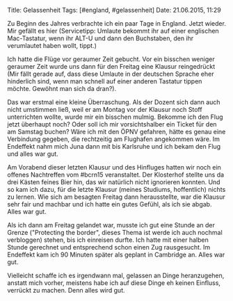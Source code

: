 Title: Gelassenheit
Tags: [#england, #gelassenheit]
Date: 21.06.2015, 11:29

Zu Beginn des Jahres verbrachte ich ein paar Tage in England. Jetzt wieder. Mir gefällt es hier (Servicetipp: Umlaute bekommt ihr auf einer englischen Mac-Tastatur, wenn ihr ALT-U und dann den Buchstaben, den ihr verumlautet haben wollt, tippt.)

Ich hatte die Flüge vor geraumer Zeit gebucht. Vor ein bisschen weniger geraumer Zeit wurde uns dann für den Freitag eine Klausur reingedrückt (Mir fällt gerade auf, dass diese Umlaute in der deutschen Sprache eher hinderlich sind, wenn man schnell auf einer anderen Tastatur tippen möchte. Gewöhnt man sich da dran?).

Das war erstmal eine kleine Überraschung. Als der Dozent sich dann auch nicht umstimmen ließ, weil er am Montag vor der Klausur noch Stoff unterrichten wollte, wurde mir ein bisschen mulmig. Bekomme ich den Flug jetzt überhaupt noch? Oder soll ich mir vorsichtshalber ein Ticket für den am Samstag buchen? Wäre ich mit den ÖPNV gefahren, hätte es genau eine Verbindung gegeben, die rechtzeitig am Flughafen angekommen wäre. Im Endeffekt nahm mich Juna dann mit bis Karlsruhe und ich bekam den Flug und alles war gut.

Am Vorabend dieser letzten Klausur und des Hinfluges hatten wir noch ein offenes Nachtreffen vom #bcrn15 veranstaltet. Der Klosterhof stellte uns da drei Kästen feines Bier hin, das wir natürlich nicht ignorieren konnten. Und so kam ich dazu, für die letzte Klausur (meines Studiums, hoffentlich) nichts zu lernen. Wie sich am besagten Freitag dann herausstellte, war die Klausur sehr fair und machbar und ich hatte ein gutes Gefühl, als ich sie abgab. Alles war gut.

Als ich dann am Freitag gelandet war, musste ich gut eine Stunde an der Grenze ("Protecting the border", dieses Thema ist werde ich auch nochmal verbloggen) stehen, bis ich einreisen durfte. Ich hatte mit einer halben Stunde gerechnet und entsprechend schon einen Zug rausgesucht. Im Endeffekt kam ich 90 Minuten später als geplant in Cambridge an. Alles war gut.

Vielleicht schaffe ich es irgendwann mal, gelassen an Dinge heranzugehen, anstatt mich vorher, meistens habe ich auf diese Dinge eh keinen Einfluss, verrückt zu machen. Denn alles wird gut.
